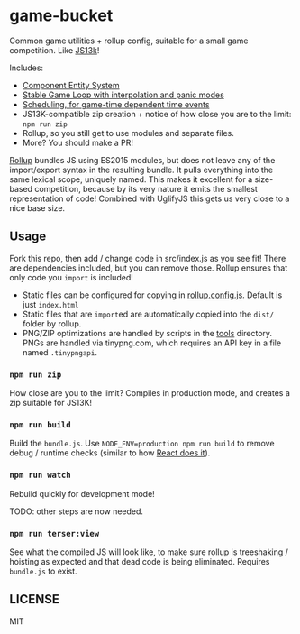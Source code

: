 game-bucket
===========

Common game utilities + rollup config, suitable for a small game competition. Like [JS13k](http://js13kgames.com/)!

Includes:

- [Component Entity System](lib/ces.js)
- [Stable Game Loop with interpolation and panic modes](lib/loop.js)
- [Scheduling, for game-time dependent time events](lib/time.js)
- JS13K-compatible zip creation + notice of how close you are to the limit: `npm run zip`
- Rollup, so you still get to use modules and separate files.
- More? You should make a PR!

[Rollup](https://github.com/rollup/rollup/) bundles JS using ES2015 modules, but does not leave any of the import/export syntax in the resulting bundle. It pulls everything into the same lexical scope, uniquely named. This makes it excellent for a size-based competition, because by its very nature it emits the smallest representation of code! Combined with UglifyJS this gets us very close to a nice base size.

Usage
-----

Fork this repo, then add / change code in src/index.js as you see fit! There are dependencies included, but you can remove those. Rollup ensures that only code you `import` is included!

- Static files can be configured for copying in [rollup.config.js](./rollup.config.js). Default is just `index.html`
- Static files that are `import`ed are automatically copied into the `dist/` folder by rollup.
- PNG/ZIP optimizations are handled by scripts in the [tools](/tools) directory. PNGs are handled via tinypng.com, which requires an API key in a file named `.tinypngapi`.

### `npm run zip`

How close are you to the limit? Compiles in production mode, and creates a zip suitable for JS13K!

### `npm run build`

Build the `bundle.js`. Use `NODE_ENV=production npm run build` to remove debug / runtime checks (similar to how [React does it](https://facebook.github.io/react/downloads.html#npm)).

### `npm run watch`

Rebuild quickly for development mode!

TODO: other steps are now needed.

### `npm run terser:view`

See what the compiled JS will look like, to make sure rollup is treeshaking / hoisting as expected and that dead code is being eliminated. Requires `bundle.js` to exist.

LICENSE
-------

MIT
